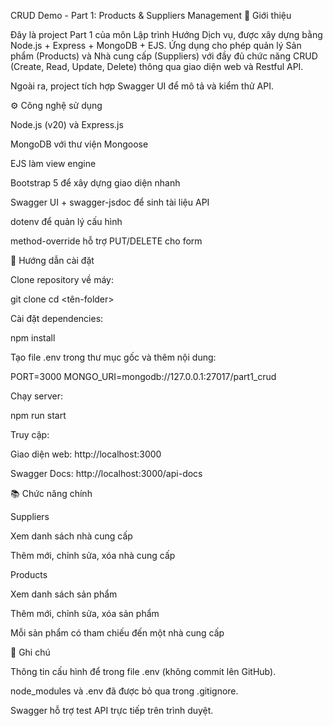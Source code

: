 CRUD Demo - Part 1: Products & Suppliers Management
📌 Giới thiệu

Đây là project Part 1 của môn Lập trình Hướng Dịch vụ, được xây dựng bằng Node.js + Express + MongoDB + EJS.
Ứng dụng cho phép quản lý Sản phẩm (Products) và Nhà cung cấp (Suppliers) với đầy đủ chức năng CRUD (Create, Read, Update, Delete) thông qua giao diện web và Restful API.

Ngoài ra, project tích hợp Swagger UI để mô tả và kiểm thử API.

⚙️ Công nghệ sử dụng

Node.js (v20) và Express.js

MongoDB với thư viện Mongoose

EJS làm view engine

Bootstrap 5 để xây dựng giao diện nhanh

Swagger UI + swagger-jsdoc để sinh tài liệu API

dotenv để quản lý cấu hình

method-override hỗ trợ PUT/DELETE cho form

🚀 Hướng dẫn cài đặt

Clone repository về máy:

git clone <link-repo>
cd <tên-folder>


Cài đặt dependencies:

npm install


Tạo file .env trong thư mục gốc và thêm nội dung:

PORT=3000
MONGO_URI=mongodb://127.0.0.1:27017/part1_crud


Chạy server:

npm run start


Truy cập:

Giao diện web: http://localhost:3000

Swagger Docs: http://localhost:3000/api-docs

📚 Chức năng chính

Suppliers

Xem danh sách nhà cung cấp

Thêm mới, chỉnh sửa, xóa nhà cung cấp

Products

Xem danh sách sản phẩm

Thêm mới, chỉnh sửa, xóa sản phẩm

Mỗi sản phẩm có tham chiếu đến một nhà cung cấp

📝 Ghi chú

Thông tin cấu hình để trong file .env (không commit lên GitHub).

node_modules và .env đã được bỏ qua trong .gitignore.

Swagger hỗ trợ test API trực tiếp trên trình duyệt.